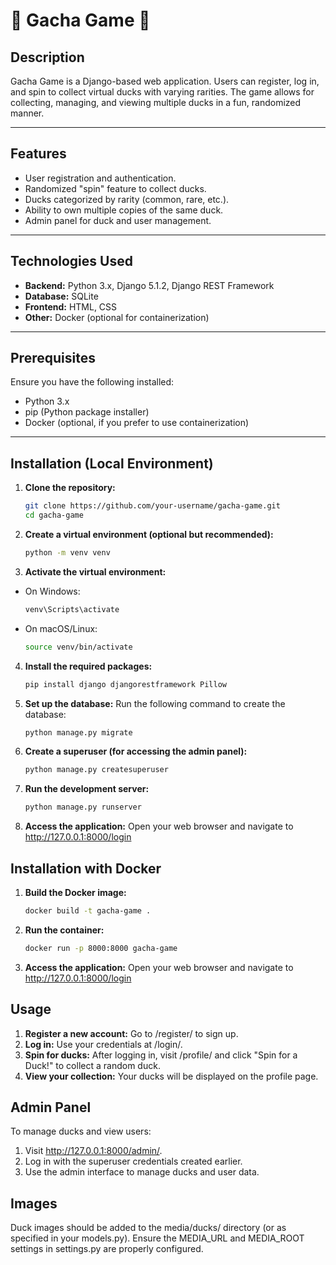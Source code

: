 # **🦆 Gacha Game 🦆**

## **Description**

Gacha Game is a Django-based web application. Users can register, log in, and spin to collect virtual ducks with varying rarities. The game allows for collecting, managing, and viewing multiple ducks in a fun, randomized manner.

---

## **Features**

- User registration and authentication.
- Randomized "spin" feature to collect ducks.
- Ducks categorized by rarity (common, rare, etc.).
- Ability to own multiple copies of the same duck.
- Admin panel for duck and user management.

---

## **Technologies Used**

- **Backend:** Python 3.x, Django 5.1.2, Django REST Framework
- **Database:** SQLite
- **Frontend:** HTML, CSS
- **Other:** Docker (optional for containerization)

---

## **Prerequisites**

Ensure you have the following installed:

- Python 3.x
- pip (Python package installer)
- Docker (optional, if you prefer to use containerization)

---

## **Installation (Local Environment)**

1. **Clone the repository:**

   ```bash
   git clone https://github.com/your-username/gacha-game.git
   cd gacha-game

2. **Create a virtual environment (optional but recommended):**

   ```bash
   python -m venv venv

3. **Activate the virtual environment:**

- On Windows:
   ```bash
   venv\Scripts\activate
   
- On macOS/Linux:
   ```bash
   source venv/bin/activate
   
4. **Install the required packages:**

   ```bash
   pip install django djangorestframework Pillow

5. **Set up the database:**
   Run the following command to create the database:

   ```bash
   python manage.py migrate

6. **Create a superuser (for accessing the admin panel):**

   ```bash
   python manage.py createsuperuser

7. **Run the development server:**

   ```bash
   python manage.py runserver


8. **Access the application:**
Open your web browser and navigate to http://127.0.0.1:8000/login



## **Installation with Docker**

1. **Build the Docker image:**

   ```bash
   docker build -t gacha-game .

2. **Run the container:**

   ```bash
   docker run -p 8000:8000 gacha-game

8. **Access the application:**
Open your web browser and navigate to http://127.0.0.1:8000/login

## **Usage**

1. **Register a new account:** Go to /register/ to sign up.
2. **Log in:** Use your credentials at /login/.
3. **Spin for ducks:** After logging in, visit /profile/ and click "Spin for a Duck!" to collect a random duck.
4. **View your collection:** Your ducks will be displayed on the profile page.

## **Admin Panel**

To manage ducks and view users:

1. Visit http://127.0.0.1:8000/admin/.
2. Log in with the superuser credentials created earlier.
3. Use the admin interface to manage ducks and user data.

## **Images**

Duck images should be added to the media/ducks/ directory (or as specified in your models.py).
Ensure the MEDIA_URL and MEDIA_ROOT settings in settings.py are properly configured.
